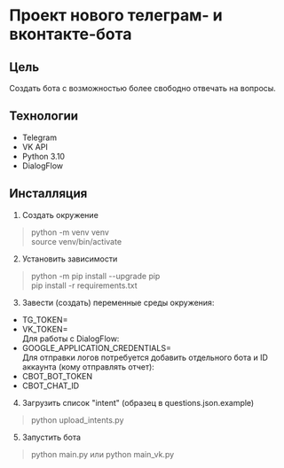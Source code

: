 # Проект нового телеграм- и вконтакте-бота  
## Цель  
Создать бота с возможностью более свободно отвечать на вопросы.  

## Технологии  
- Telegram  
- VK API  
- Python 3.10  
- DialogFlow  

## Инсталляция  
1. Создать окружение  
> python -m venv venv  
> source venv/bin/activate  
2. Установить зависимости  
> python -m pip install --upgrade pip  
> pip install -r requirements.txt  
3. Завести (создать) переменные среды окружения:  
- TG_TOKEN=  
- VK_TOKEN=  
Для работы с DialogFlow:  
- GOOGLE_APPLICATION_CREDENTIALS=  
Для отправки логов потребуется добавить отдельного бота и ID аккаунта (кому отправлять отчет):  
- CBOT_BOT_TOKEN  
- CBOT_CHAT_ID  
4. Загрузить список "intent" (образец в questions.json.example)  
> python upload_intents.py  
5. Запустить бота  
> python main.py или python main_vk.py  
